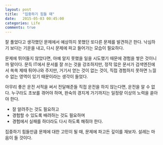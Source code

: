 ```yaml
---
layout: post
title:  "집중하기 힘들 때"
date:   2015-05-03 00:45:00
categories: Life
comments: true
---
```


잘 풀었다고 생각했던 문제에서 예상하지 못했던 또다른 문제를 발견하곤 한다. 
낙심하기 보다는 기운을 내고, 다시 문제에 파고 들어가는 모습이 필요하다. 

문제에 뛰어들지 않았다면, 아예 알지 못했을 일을 시도했기 때문에 경험을 쌓은 것이니까 말이다.
문득 IT에서 문서를 잘 쓰는 것을 강조하지만, 정작 많은 문서가 검색엔진에서 쏙쏙 제때 튀어나와
주지만, 거기서 얻는 것이 없는 것이, 직접 경험하지 못하면 느낄 수 없는 영역이 있기 때문이라는
생각이 들었다. 

아무리 좋은 운전 서적을 써서 전달해준들 직접 운전을 하지 않는다면, 운전을 알 수 없다. 
누구라도 초보를 겪어야 하며, 완숙의 경지게 가기까지는 일정량 이상의 노력을 쏟아야 한다. 

- 잘 알려주는 것도 필요하고
- 경험할 수 있도록 배려하는 것도 필요하며
- 경험에서 실패를 하더라도 다시 하도록 해줘야 한다. 

집중하기 힘들만큼 문제에 대한 고민이 될 때, 문제에 파고든 깊이를 재보자. 
설레는 마음이 들 것이다.
